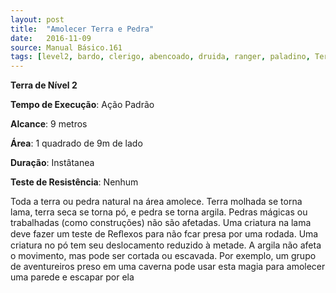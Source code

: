 ```yaml
---
layout: post
title:  "Amolecer Terra e Pedra"
date:   2016-11-09
source: Manual Básico.161
tags: [level2, bardo, clerigo, abencoado, druida, ranger, paladino, Terra, padrao, metros, quadrado, instantanea, nenhum]
---
```


**Terra de Nível 2**

**Tempo de Execução**: Ação Padrão

**Alcance**: 9 metros

**Área**: 1 quadrado de 9m de lado

**Duração**: Instâtanea

**Teste de Resistência**: Nenhum

Toda a terra ou pedra natural na área amolece. Terra molhada se torna lama, terra seca se torna pó, e pedra se torna argila.
Pedras mágicas ou trabalhadas (como construções) não são afetadas.
Uma criatura na lama deve fazer um teste de Reﬂexos para não fcar presa por uma rodada. Uma criatura no pó tem seu deslocamento reduzido à metade. A argila não afeta o movimento, mas pode ser cortada ou escavada. Por exemplo, um grupo de aventureiros preso em uma caverna pode usar esta magia para amolecer uma parede e escapar por ela
